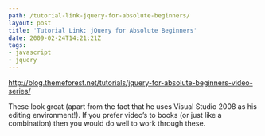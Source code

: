 ```yaml
---
path: /tutorial-link-jquery-for-absolute-beginners/
layout: post
title: 'Tutorial Link: jQuery for Absolute Beginners'
date: 2009-02-24T14:21:21Z
tags:
- javascript
- jquery
---
```


<a href="http://blog.themeforest.net/tutorials/jquery-for-absolute-beginners-video-series/">http://blog.themeforest.net/tutorials/jquery-for-absolute-beginners-video-series/</a>

These look great (apart from the fact that he uses Visual Studio 2008 as his editing environment!). If you prefer video’s to books (or just like a combination) then you would do well to work through these.